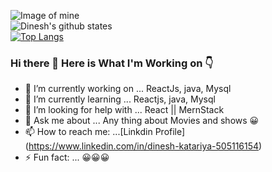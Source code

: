 ![Image of mine](https://media-exp1.licdn.com/dms/image/C4E16AQF2N9tdHP5i2A/profile-displaybackgroundimage-shrink_350_1400/0/1603947061991?e=1635984000&v=beta&t=f1cJwSojjpI4SEDyYN8qVRRfVhneKGu9hoK70UpdqAM)
<br />
![Dinesh's github states](https://github-readme-stats.vercel.app/api?username=Thedineshk24&show_icons=true&theme=ayu-mirage)
<br />
[![Top Langs](https://github-readme-stats.vercel.app/api/top-langs/?username=Thedineshk24)](https://github.com/Thedineshk24/github-readme-stats)


### Hi there 👋 Here is What I'm Working on 👇





- 🔭 I’m currently working on ... ReactJs, java, Mysql
- 🌱 I’m currently learning ... Reactjs, java, Mysql
- 🤔 I’m looking for help with ... React || MernStack
- 💬 Ask me about ... Any thing about Movies and shows 😀
- 📫 How to reach me: ...[Linkdin Profile] (https://www.linkedin.com/in/dinesh-katariya-505116154)
- ⚡ Fun fact: ... 😀😀😀
